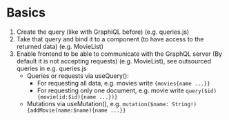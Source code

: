 # Basics

1. Create the query (like with GraphiQL before) (e.g. queries.js)
2. Take that query and bind it to a component (to have access to the returned data) (e.g. MovieList)
3. Enable frontend to be able to communicate with the GraphQL server (By default it is not accepting requests) (e.g. MovieList), see outsourced queries in e.g. queries.js
   - Queries or requests via useQuery():
     - For requesting all data, e.g. movies write `{movies{name ...}}`
     - For requesting only one document, e.g. movie write `query($id){movie(id:$id){name ...})}`
   - Mutations via useMutation(), e.g. `mutation($name: String!){addMovie(name:$name){name ...}}`
